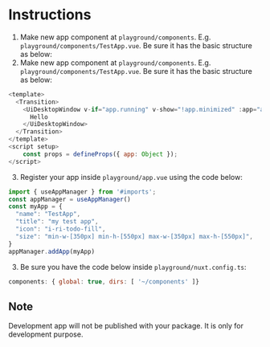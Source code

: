 # Instructions
1. Make new app component at `playground/components`. E.g. `playground/components/TestApp.vue`. Be sure it has the basic structure as below:
2. Make new app component at `playground/components`. E.g. `playground/components/TestApp.vue`. Be sure it has the basic structure as below:
```js
<template>
  <Transition>
    <UiDesktopWindow v-if="app.running" v-show="!app.minimized" :app="app">
      Hello
    </UiDesktopWindow>
  </Transition>
</template>
<script setup>
    const props = defineProps({ app: Object });
</script>
```
3. Register your app inside `playground/app.vue` using the code below:
```js
import { useAppManager } from '#imports';
const appManager = useAppManager()
const myApp = {
  "name": "TestApp",
  "title": "my test app",
  "icon": "i-ri-todo-fill",
  "size": "min-w-[350px] min-h-[550px] max-w-[350px] max-h-[550px]",
}
appManager.addApp(myApp)
```
3.  Be sure you have the code below inside `playground/nuxt.config.ts`:
```js
components: { global: true, dirs: [ '~/components' ]}
```

## Note
Development app will not be published with your package. It is only for development purpose.